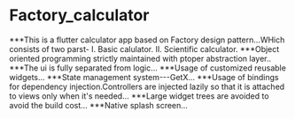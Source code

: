 # Factory_calculator

***This is a flutter calculator app based on Factory design pattern...WHich consists of two parst-
I. Basic calulator.
II. Scientific calculator.
***Object oriented programming strictly maintained with ptoper abstraction layer..
***The ui is fully separated from logic...
***Usage of customized reusable widgets...
***State management system---GetX...
***Usage of bindings for dependency injection.Controllers are injected lazily so that
it is attached to views only when it's needed...
***Large widget trees are avoided to avoid the build cost...
***Native splash screen...



